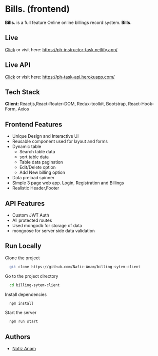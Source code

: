 # Bills. (frontend)

**Bills.** is a full feature Online online billings record system. **Bills.**

## Live

[Click](https://ph-instructor-task.netlify.app/) or visit here: https://ph-instructor-task.netlify.app/

## Live API

[Click](https://ph-task-api.herokuapp.com/) or visit here: https://ph-task-api.herokuapp.com/

## Tech Stack

**Client:** Reactjs,React-Router-DOM, Redux-toolkit, Bootstrap, React-Hook-Form, Axios

## Frontend Features

-   Unique Design and Interactive UI
-   Reusable component used for layout and forms
-   Dynamic table
    -   Search table data
    -   sort table data
    -   Table data pagination
    -   Edit/Delete option
    -   Add New billing option
-   Data preload spinner
-   Simple 3 page web app. Login, Registration and Billings
-   Realistic Header,Footer

## API Features

-   Custom JWT Auth
-   All protected routes
-   Used mongodb for storage of data
-   mongoose for server side data validation

## Run Locally

Clone the project

```bash
  git clone https://github.com/Nafiz-Anam/billing-sytem-client
```

Go to the project directory

```bash
  cd billing-sytem-client
```

Install dependencies

```bash
  npm install
```

Start the server

```bash
  npm run start
```

## Authors

-   [Nafiz Anam](https://www.fiverr.com/anam_nafiz)

